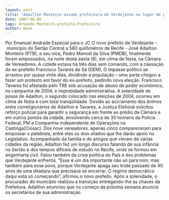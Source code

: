 ```yaml
---
layout: post
title: "Adailton Monteiro assume prefeitura de Verdejante no lugar de prefeito cassado"
date: 2007-06-08
tags: Armando Monteiro,prefeito,Prefeitura
author: None
---
```

Por Emanuel Andrade 
Especial para o JC 
O novo prefeito&nbsp;de Verdejante -&nbsp;munic&iacute;pio do Sert&atilde;o Central a 580 quil&ocirc;metros de Recife -&nbsp;Jos&eacute; Adailton Monteiro (PTB), e seu vice, Pedro Manoel da Silva (PMDB), finalmente foram empossados, na noite desta sexta (8), em clima de festa, na C&acirc;mara de Vereadores. 
A cidade estava h&aacute; tr&ecirc;s dias sem comando, com a cassa&ccedil;&atilde;o do ex-prefeito Francisco Tavares de S&aacute; (DEM). O impasse pol&iacute;tico se arrastou por quase vinte dias, dividindo a popula&ccedil;&atilde;o &ndash; uma parte chegou a fazer um protesto em favor do ex-prefeito, pedindo nova elei&ccedil;&atilde;o.&nbsp;Francisco Tavares foi afastado pelo TRE sob acusa&ccedil;&atilde;o de abuso de poder econ&ocirc;mico, na campanha de 2004, e improbidade administrativa. 
A solenidade de posse de Adailton, o segundo colocado nas elei&ccedil;&otilde;es de 2004, ocorreu em clima de festa e com total tranq&uuml;ilidade. Devido ao acirramento dos &acirc;nimos entre correligion&aacute;rios de Adailton e Tavares, a Justi&ccedil;a Eleitoral solicitou refor&ccedil;o policial para garantir a seguran&ccedil;a em frente ao pr&eacute;dio da C&acirc;mara e em outros pontos da cidade, envolvendo cerca de 30 homens da Pol&iacute;cia Federal, PM e Companhia Independente de Opera&ccedil;&otilde;es na Caatinga(Ciosac). 
Dos nove vereadores, apenas cinco compareceram para empossar o petebista, entre eles os dois aliados que lhe dar&atilde;o apoio no Legislativo. Acompanhado da fam&iacute;lia e de amigos que vieram de v&aacute;rias cidades da regi&atilde;o, Adailton fez um longo discurso falando de sua inf&acirc;ncia no Sert&atilde;o e dos tempos dif&iacute;ceis de estudo no Recife, onde se formou em engenharia civil. 
Falou tamb&eacute;m da crise pol&iacute;tica do Pa&iacute;s e dos problemas que Verdejante enfrenta.&nbsp;&ldquo;Esse &eacute; um dia importante n&atilde;o s&oacute; para mim, mas tamb&eacute;m para esse povo, porque Verdejante apaga seu triste passado de 40 anos de uma ditadura que precisava se encerrar. O regime democr&aacute;tico daqui est&aacute; s&oacute; come&ccedil;ando&rdquo;, afirmou o novo prefeito.
Ap&oacute;s a solenidade, o procurador do munic&iacute;pio realizou a transi&ccedil;&atilde;o entregando-lhe as chaves da Prefeitura. Adailton anunciou que no come&ccedil;o da pr&oacute;xima semana anuncia os secret&aacute;rios de sua administra&ccedil;&atilde;o. 